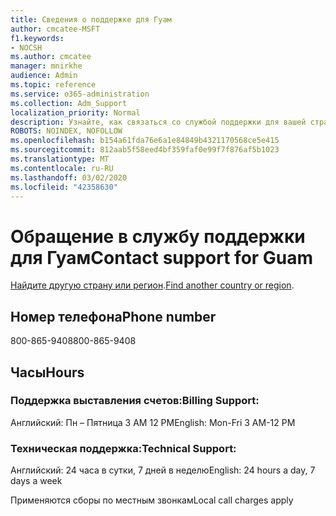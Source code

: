 ```yaml
---
title: Сведения о поддержке для Гуам
author: cmcatee-MSFT
f1.keywords:
- NOCSH
ms.author: cmcatee
manager: mnirkhe
audience: Admin
ms.topic: reference
ms.service: o365-administration
ms.collection: Adm_Support
localization_priority: Normal
description: Узнайте, как связаться со службой поддержки для вашей страны или региона.
ROBOTS: NOINDEX, NOFOLLOW
ms.openlocfilehash: b154a61fda76e6a1e84849b4321170568ce5e415
ms.sourcegitcommit: 812aab5f58eed4bf359faf0e99f7f876af5b1023
ms.translationtype: MT
ms.contentlocale: ru-RU
ms.lasthandoff: 03/02/2020
ms.locfileid: "42358630"
---
```

# <a name="contact-support-for-guam"></a><span data-ttu-id="147b6-103">Обращение в службу поддержки для Гуам</span><span class="sxs-lookup"><span data-stu-id="147b6-103">Contact support for Guam</span></span>

<span data-ttu-id="147b6-104">[Найдите другую страну или регион](../contact-support-for-business-products.md).</span><span class="sxs-lookup"><span data-stu-id="147b6-104">[Find another country or region](../contact-support-for-business-products.md).</span></span>

## <a name="phone-number"></a><span data-ttu-id="147b6-105">Номер телефона</span><span class="sxs-lookup"><span data-stu-id="147b6-105">Phone number</span></span>
<span data-ttu-id="147b6-106">800-865-9408</span><span class="sxs-lookup"><span data-stu-id="147b6-106">800-865-9408</span></span>

## <a name="hours"></a><span data-ttu-id="147b6-107">Часы</span><span class="sxs-lookup"><span data-stu-id="147b6-107">Hours</span></span>
### <a name="billing-support"></a><span data-ttu-id="147b6-108">Поддержка выставления счетов:</span><span class="sxs-lookup"><span data-stu-id="147b6-108">Billing Support:</span></span>

<span data-ttu-id="147b6-109">Английский: Пн – Пятница 3 AM 12 PM</span><span class="sxs-lookup"><span data-stu-id="147b6-109">English: Mon-Fri 3 AM-12 PM</span></span>

### <a name="technical-support"></a><span data-ttu-id="147b6-110">Техническая поддержка:</span><span class="sxs-lookup"><span data-stu-id="147b6-110">Technical Support:</span></span>

<span data-ttu-id="147b6-111">Английский: 24 часа в сутки, 7 дней в неделю</span><span class="sxs-lookup"><span data-stu-id="147b6-111">English: 24 hours a day, 7 days a week</span></span>

<span data-ttu-id="147b6-112">Применяются сборы по местным звонкам</span><span class="sxs-lookup"><span data-stu-id="147b6-112">Local call charges apply</span></span>
